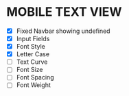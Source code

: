 # MOBILE TEXT VIEW

- [x] Fixed Navbar showing undefined
- [x] Input Fields
- [x] Font Style
- [x] Letter Case
- [ ] Text Curve
- [ ] Font Size
- [ ] Font Spacing
- [ ] Font Weight
